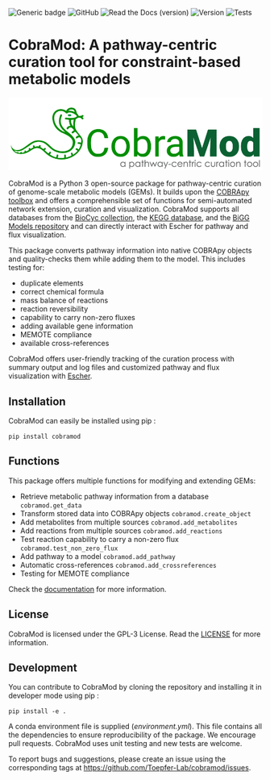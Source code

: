 ![Generic badge](https://img.shields.io/badge/python-3.7%20%7C%203.8%20%7C%203.9%20%7C%203.10-blue)
![GitHub](https://img.shields.io/github/license/Toepfer-Lab/cobramod)
![Read the Docs (version)](https://img.shields.io/readthedocs/cobramod/latest)
![Version](https://img.shields.io/pypi/v/cobramod?label=version)
![Tests](https://img.shields.io/github/workflow/status/Toepfer-Lab/cobramod/Test%20build%20and%20publish%20Cobramod%20to%20PyPI?label=tests)


CobraMod: A pathway-centric curation tool for constraint-based metabolic models
===============================================================================

![image](https://raw.githubusercontent.com/Toepfer-Lab/cobramod/master/docs/source/img/logo.png)

CobraMod is a Python 3 open-source package for pathway-centric curation
of genome-scale metabolic models (GEMs). It builds upon the [COBRApy
toolbox](https://opencobra.github.io/cobrapy/) and offers a
comprehensible set of functions for semi-automated network extension,
curation and visualization. CobraMod supports all databases from the
[BioCyc collection](https://biocyc.org/), the [KEGG
database](https://www.genome.jp/kegg/), and the [BiGG Models
repository](http://bigg.ucsd.edu/) and can directly interact with Escher
for pathway and flux visualization.

This package converts pathway information into native COBRApy objects
and quality-checks them while adding them to the model. This includes
testing for:

-   duplicate elements
-   correct chemical formula
-   mass balance of reactions
-   reaction reversibility
-   capability to carry non-zero fluxes
-   adding available gene information
-   MEMOTE compliance
-   available cross-references

CobraMod offers user-friendly tracking of the curation process with
summary output and log files and customized pathway and flux
visualization with [Escher](https://escher.github.io/).

Installation
------------

CobraMod can easily be installed using pip :

    pip install cobramod

Functions
---------

This package offers multiple functions for modifying and extending GEMs:

-   Retrieve metabolic pathway information from a database
    `cobramod.get_data`
-   Transform stored data into COBRApy objects `cobramod.create_object`
-   Add metabolites from multiple sources `cobramod.add_metabolites`
-   Add reactions from multiple sources `cobramod.add_reactions`
-   Test reaction capability to carry a non-zero flux
    `cobramod.test_non_zero_flux`
-   Add pathway to a model `cobramod.add_pathway`
-   Automatic cross-references `cobramod.add_crossreferences`
-   Testing for MEMOTE compliance

Check the [documentation](https://cobramod.readthedocs.io/) for more
information.

License
-------

CobraMod is licensed under the GPL-3 License. Read the
[LICENSE](https://github.com/Toepfer-Lab/cobramod/blob/master/LICENSE)
for more information.

Development
-----------

You can contribute to CobraMod by cloning the repository and installing
it in developer mode using pip :

    pip install -e .

A conda environment file is supplied (*environment.yml*). This file
contains all the dependencies to ensure reproducibility of the package.
We encourage pull requests. CobraMod uses unit testing and new tests are
welcome.

To report bugs and suggestions, please create an issue using the
corresponding tags at <https://github.com/Toepfer-Lab/cobramod/issues>.
